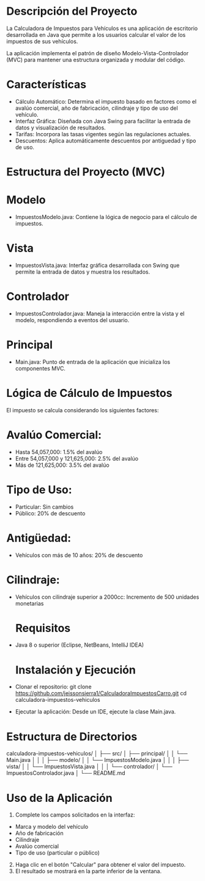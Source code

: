 # Descripción del Proyecto
La Calculadora de Impuestos para Vehículos es una aplicación de escritorio desarrollada en Java que permite a los usuarios calcular el valor de los impuestos de sus vehículos.

La aplicación implementa el patrón de diseño Modelo-Vista-Controlador (MVC) para mantener una estructura organizada y modular del código.

# Características

- Cálculo Automático: Determina el impuesto basado en factores como el avalúo comercial, año de fabricación, cilindraje y tipo de uso del vehículo.
- Interfaz Gráfica: Diseñada con Java Swing para facilitar la entrada de datos y visualización de resultados.
- Tarifas: Incorpora las tasas vigentes según las regulaciones actuales.
- Descuentos: Aplica automáticamente descuentos por antiguedad y tipo de uso.

# Estructura del Proyecto (MVC)

# Modelo

- ImpuestosModelo.java: Contiene la lógica de negocio para el cálculo de impuestos.

# Vista

- ImpuestosVista.java: Interfaz gráfica desarrollada con Swing que permite la entrada de datos y muestra los resultados.

# Controlador

- ImpuestosControlador.java: Maneja la interacción entre la vista y el modelo, respondiendo a eventos del usuario.

# Principal

- Main.java: Punto de entrada de la aplicación que inicializa los componentes MVC.

# Lógica de Cálculo de Impuestos
El impuesto se calcula considerando los siguientes factores:

# Avalúo Comercial:

- Hasta 54,057,000: 1.5% del avalúo
- Entre 54,057,000 y 121,625,000: 2.5% del avalúo
- Más de 121,625,000: 3.5% del avalúo

# Tipo de Uso:

- Particular: Sin cambios
- Público: 20% de descuento

# Antigüedad:

- Vehículos con más de 10 años: 20% de descuento

# Cilindraje:

- Vehículos con cilindraje superior a 2000cc: Incremento de 500 unidades monetarias

  # Requisitos

- Java 8 o superior (Eclipse, NetBeans, IntelliJ IDEA)

  # Instalación y Ejecución

- Clonar el repositorio:
    git clone https://github.com/jeissonsierra1/CalculadoraImpuestosCarro.git
    cd calculadora-impuestos-vehiculos
- Ejecutar la aplicación: Desde un IDE, ejecute la clase Main.java.

# Estructura de Directorios

calculadora-impuestos-vehiculos/
│
├── src/
│   ├── principal/
│   │   └── Main.java
│   │
│   ├── modelo/
│   │   └── ImpuestosModelo.java
│   │
│   ├── vista/
│   │   └── ImpuestosVista.java
│   │
│   └── controlador/
│       └── ImpuestosControlador.java
│
└── README.md

# Uso de la Aplicación
1. Complete los campos solicitados en la interfaz:

- Marca y modelo del vehículo
- Año de fabricación
- Cilindraje
- Avalúo comercial
- Tipo de uso (particular o público)

2. Haga clic en el botón "Calcular" para obtener el valor del impuesto.
3. El resultado se mostrará en la parte inferior de la ventana.


















